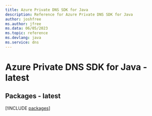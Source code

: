 ```yaml
---
title: Azure Private DNS SDK for Java
description: Reference for Azure Private DNS SDK for Java
author: joshfree
ms.author: jfree
ms.data: 06/05/2023
ms.topic: reference
ms.devlang: java
ms.service: dns
---
```

# Azure Private DNS SDK for Java - latest
## Packages - latest
[!INCLUDE [packages](private-dns-index.md)]
